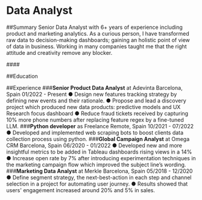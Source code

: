 # Data Analyst

##Summary
Senior Data Analyst with 6+ years of experience including product and marketing analytics. As a curious
person, I have transformed raw data to decision-making dashboards; gaining an holistic point of view of data
in business. Working in many companies taught me that the right attitude and creativity remove any blocker.

####<a LinkedIn url="https://www.linkedin.com/in/ramón-mariño-solís-490585131/"></a>

##Education


##Experience
###**Senior Product Data Analyst** at Adevinta
  Barcelona, Spain 01/2022 - Present
● Design new features tracking strategy by defining new events and their rationale.
● Propose and lead a discovery project which produced new data products: predictive models and UX Research focus dashboard
● Reduce fraud tickets received by capturing 10% more phone numbers after replacing feature regex by a fine-tuned LLM.
###**Python developer** as Freelance
  Remote, Spain 10/2021 - 07/2022
● Developed and implemented web scraping bots to boost clients data collection process using python.
###**Global Campaign Analyst** at Omega CRM
  Barcelona, Spain 06/2020 - 01/2022
● Developed new and more insightful metrics to be added in Tableau dashboards rising views in a 14%
● Increase open rate by 7% after introducing experimentation techniques in the marketing campaign flow which improved the subject line’s wording.
###**Marketing Data Analyst** at Merkle
  Barcelona, Spain 05/2018 - 12/2020
● Define segment strategy, the next-best-action in each step and channel selection in a project for automating user journey.
● Results showed that users' engagement increased around 20% and 5% in sales.
